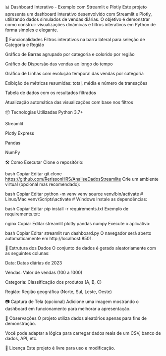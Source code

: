 📊 Dashboard Interativo - Exemplo com Streamlit e Plotly
Este projeto apresenta um dashboard interativo desenvolvido com Streamlit e Plotly, utilizando dados simulados de vendas diárias. O objetivo é demonstrar como construir visualizações dinâmicas e filtros interativos em Python de forma simples e elegante.

🚀 Funcionalidades
Filtros interativos na barra lateral para seleção de Categoria e Região

Gráfico de Barras agrupado por categoria e colorido por região

Gráfico de Dispersão das vendas ao longo do tempo

Gráfico de Linhas com evolução temporal das vendas por categoria

Exibição de métricas resumidas: total, média e número de transações

Tabela de dados com os resultados filtrados

Atualização automática das visualizações com base nos filtros

📦 Tecnologias Utilizadas
Python 3.7+

Streamlit

Plotly Express

Pandas

NumPy

🛠️ Como Executar
Clone o repositório:

bash
Copiar
Editar
git clone https://github.com/RerissonHRS/AnaliseDadosStreamlite
Crie um ambiente virtual (opcional mas recomendado):

bash
Copiar
Editar
python -m venv venv
source venv/bin/activate  # Linux/Mac
venv\Scripts\activate     # Windows
Instale as dependências:

bash
Copiar
Editar
pip install -r requirements.txt
Exemplo de requirements.txt:

nginx
Copiar
Editar
streamlit
plotly
pandas
numpy
Execute o aplicativo:

bash
Copiar
Editar
streamlit run dashboard.py
O navegador será aberto automaticamente em http://localhost:8501.

🧪 Estrutura dos Dados
O conjunto de dados é gerado aleatoriamente com as seguintes colunas:

Data: Datas diárias de 2023

Vendas: Valor de vendas (100 a 1000)

Categoria: Classificação dos produtos (A, B, C)

Região: Região geográfica (Norte, Sul, Leste, Oeste)

📷 Captura de Tela (opcional)
Adicione uma imagem mostrando o dashboard em funcionamento para melhorar a apresentação.

📌 Observações
O projeto utiliza dados aleatórios apenas para fins de demonstração.

Você pode adaptar a lógica para carregar dados reais de um CSV, banco de dados, API, etc.

📄 Licença
Este projeto é livre para uso e modificação.
